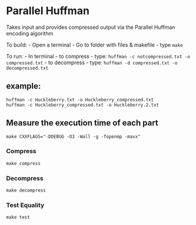 # Parallel Huffman

Takes input and provides compressed output via the Parallel Huffman encoding algorithm

To build:
    - Open a terminal
    - Go to folder with files & makefile
    - type `make`

To run:
    - In terminal
      - to compress
        - type: `huffman -c notcompressed.txt -o compressed.txt`
      - to decompress
        - type: `huffman -d compressed.txt -o decompressed.txt`

## example:
```
huffman -c Huckleberry.txt -o Huckleberry_compressed.txt
huffman -c Huckleberry_compressed.txt -o Huckleberry.2.txt
```

## Measure the execution time of each part
```
make CXXFLAGS="-DDEBUG -O3 -Wall -g -fopenmp -mavx"
```


### Compress
```
make compress
```


### Decompress
```
make decompress
```

### Test Equality
```
make test
```
